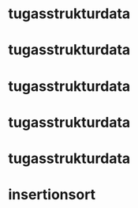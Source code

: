 # tugasstrukturdata
# tugasstrukturdata
# tugasstrukturdata
# tugasstrukturdata
# tugasstrukturdata
# insertionsort
